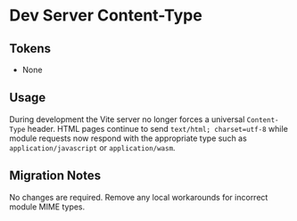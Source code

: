 # Dev Server Content-Type

## Tokens

- None

## Usage

During development the Vite server no longer forces a universal `Content-Type` header. HTML pages continue to send `text/html; charset=utf-8` while module requests now respond with the appropriate type such as `application/javascript` or `application/wasm`.

## Migration Notes

No changes are required. Remove any local workarounds for incorrect module MIME types.
